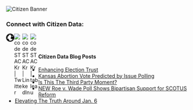 ![Citizen Banner](https://citizendata.com/wp-content/uploads/sites/14/2020/03/CD-logo.svg)

### Connect with Citizen Data:
[<img align="left" alt="codeSTACKr.com" width="22px" src="https://raw.githubusercontent.com/iconic/open-iconic/master/svg/globe.svg" />][website]
[<img align="left" alt="codeSTACKr | Twitter" width="22px" src="https://cdn.jsdelivr.net/npm/simple-icons@v3/icons/twitter.svg" />][twitter]
[<img align="left" alt="codeSTACKr | LinkedIn" width="22px" src="https://cdn.jsdelivr.net/npm/simple-icons@v3/icons/linkedin.svg" />][linkedin]
[<img align="left" alt="codeSTACKr | tableau" width="22px" src="https://cdn.jsdelivr.net/npm/simple-icons@v3/icons/tableau.svg" />][tableau]

</br>
</br>

#### Citizen Data Blog Posts
<!-- BLOG-POST-LIST:START -->
- [Enhancing Election Trust](https://citizendata.com/news/enhancing-election-trust/)
- [Kansas Abortion Vote Predicted by Issue Polling](https://citizendata.com/news/kansas-abortion-results-in-line-with-issue-polling/)
- [Is This The Third Party Moment?](https://citizendata.com/news/is-this-the-third-party-moment/)
- [NEW Roe v. Wade Poll Shows Bipartisan Support for SCOTUS Reform](https://citizendata.com/news/new-roe-v-wade-poll-shows-bipartisan-support-for-scotus-reform/)
- [Elevating The Truth Around Jan. 6](https://citizendata.com/news/elevating-the-truth-around-jan-6/)
<!-- BLOG-POST-LIST:END -->

[website]: https://citizendata.com/
[twitter]: https://twitter.com/CitizenData
[linkedin]: https://www.linkedin.com/company/citizen-data
[tableau]: https://public.tableau.com/profile/kyle.redfield#!/vizhome/MailBallotRequestsandProjections/DynamicProjections
